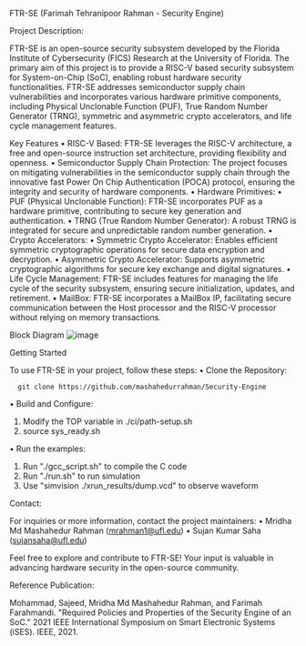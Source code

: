 FTR-SE (Farimah Tehranipoor Rahman - Security Engine)

Project Description:

FTR-SE is an open-source security subsystem developed by the Florida Institute of Cybersecurity (FICS) Research at the University of Florida. The primary aim of this project is to provide a RISC-V based security subsystem for System-on-Chip (SoC), enabling robust hardware security functionalities. FTR-SE addresses semiconductor supply chain vulnerabilities and incorporates various hardware primitive components, including Physical Unclonable Function (PUF), True Random Number Generator (TRNG), symmetric and asymmetric crypto accelerators, and life cycle management features. 

Key Features
•	RISC-V Based: FTR-SE leverages the RISC-V architecture, a free and open-source instruction set architecture, providing flexibility and openness.
•	Semiconductor Supply Chain Protection: The project focuses on mitigating vulnerabilities in the semiconductor supply chain through the innovative fast Power On Chip Authentication (POCA) protocol, ensuring the integrity and security of hardware components.
•	Hardware Primitives:
•	PUF (Physical Unclonable Function): FTR-SE incorporates PUF as a hardware primitive, contributing to secure key generation and authentication.
•	TRNG (True Random Number Generator): A robust TRNG is integrated for secure and unpredictable random number generation.
•	Crypto Accelerators:
•	Symmetric Crypto Accelerator: Enables efficient symmetric cryptographic operations for secure data encryption and decryption.
•	Asymmetric Crypto Accelerator: Supports asymmetric cryptographic algorithms for secure key exchange and digital signatures.
•	Life Cycle Management: FTR-SE includes features for managing the life cycle of the security subsystem, ensuring secure initialization, updates, and retirement.
•	MailBox: FTR-SE incorporates a MailBox IP, facilitating secure communication between the Host processor and the RISC-V processor without relying on memory transactions.



Block Diagram
 ![image](https://github.com/mashahedurrahman/Security-Engine/assets/89419440/f91c3b7f-5b91-4070-ba0c-89e58c91627e)


Getting Started

To use FTR-SE in your project, follow these steps:
•	Clone the Repository:
       
      git clone https://github.com/mashahedurrahman/Security-Engine

•	Build and Configure:
1.	Modify the TOP variable in ./ci/path-setup.sh
2.	source sys_ready.sh

•	Run the examples:
1.	Run "./gcc_script.sh" to compile the C code
2.	Run "./run.sh" to run simulation
3.	Use "simvision ./xrun_results/dump.vcd" to observe waveform

Contact:   

For inquiries or more information, contact the project maintainers:
•	Mridha Md Mashahedur Rahman (mrahman1@ufl.edu)
•	Sujan Kumar Saha (sujansaha@ufl.edu)

Feel free to explore and contribute to FTR-SE! Your input is valuable in advancing hardware security in the open-source community.

Reference Publication:

Mohammad, Sajeed, Mridha Md Mashahedur Rahman, and Farimah Farahmandi. "Required Policies and Properties of the Security Engine of an SoC." 2021 IEEE International Symposium on Smart Electronic Systems (iSES). IEEE, 2021.


